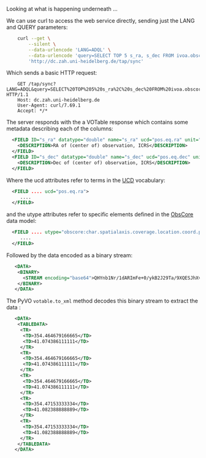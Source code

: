 Looking at what is happening underneath ...

We can use curl to access the web service directly, sending just the LANG and QUERY parameters:
```bash
    curl --get \
        --silent \
        --data-urlencode 'LANG=ADQL' \
        --data-urlencode 'query=SELECT TOP 5 s_ra, s_dec FROM ivoa.obscore' \
        'http://dc.zah.uni-heidelberg.de/tap/sync'
```

Which sends a basic HTTP request:
```
    GET /tap/sync?LANG=ADQL&query=SELECT%20TOP%205%20s_ra%2C%20s_dec%20FROM%20ivoa.obscore HTTP/1.1
    Host: dc.zah.uni-heidelberg.de
    User-Agent: curl/7.69.1
    Accept: */*
```

The server responds with the a VOTable response which contains some metadata describing each of the columns:
```xml
  <FIELD ID="s_ra" datatype="double" name="s_ra" ucd="pos.eq.ra" unit="deg" utype="obscore:char.spatialaxis.coverage.location.coord.position2d.value2.c1">
    <DESCRIPTION>RA of (center of) observation, ICRS</DESCRIPTION>
  </FIELD>
  <FIELD ID="s_dec" datatype="double" name="s_dec" ucd="pos.eq.dec" unit="deg" utype="obscore:char.spatialaxis.coverage.location.coord.position2d.value2.c2">
    <DESCRIPTION>Dec of (center of) observation, ICRS</DESCRIPTION>
  </FIELD>
```

Where the ucd attributes refer to terms in the [UCD](https://ivoa.net/documents/cover/UCD-20050812.html) vocabulary:
```xml
  <FIELD .... ucd="pos.eq.ra">
     ....
  </FIELD>
```

and the utype attributes refer to specific elements defined in the [ObsCore](https://ivoa.net/documents/ObsCore/) data model:
```xml
  <FIELD .... utype="obscore:char.spatialaxis.coverage.location.coord.position2d.value2.c1">
     ....
  </FIELD>
```

Followed by the data encoded as a binary stream:
```xml
   <DATA>
    <BINARY>
      <STREAM encoding="base64">QHYnb1Nr/1dARImFe+0/ykB2J29Ta/9XQESJhXvtP8pAdidvU2v/V0BEiYV77T/KQHYni2aJWrVARIqLuBeqgEB2J4tmiVq1QESKi7gXqoA=</STREAM>
    </BINARY>
   </DATA>
```

The PyVO `votable.to_xml` method decodes this binary stream to extract the data :

```xml
   <DATA>
    <TABLEDATA>
     <TR>
      <TD>354.464679166665</TD>
      <TD>41.074386111111</TD>
     </TR>
     <TR>
      <TD>354.464679166665</TD>
      <TD>41.074386111111</TD>
     </TR>
     <TR>
      <TD>354.464679166665</TD>
      <TD>41.074386111111</TD>
     </TR>
     <TR>
      <TD>354.47153333334</TD>
      <TD>41.082388888889</TD>
     </TR>
     <TR>
      <TD>354.47153333334</TD>
      <TD>41.082388888889</TD>
     </TR>
    </TABLEDATA>
   </DATA>
```
